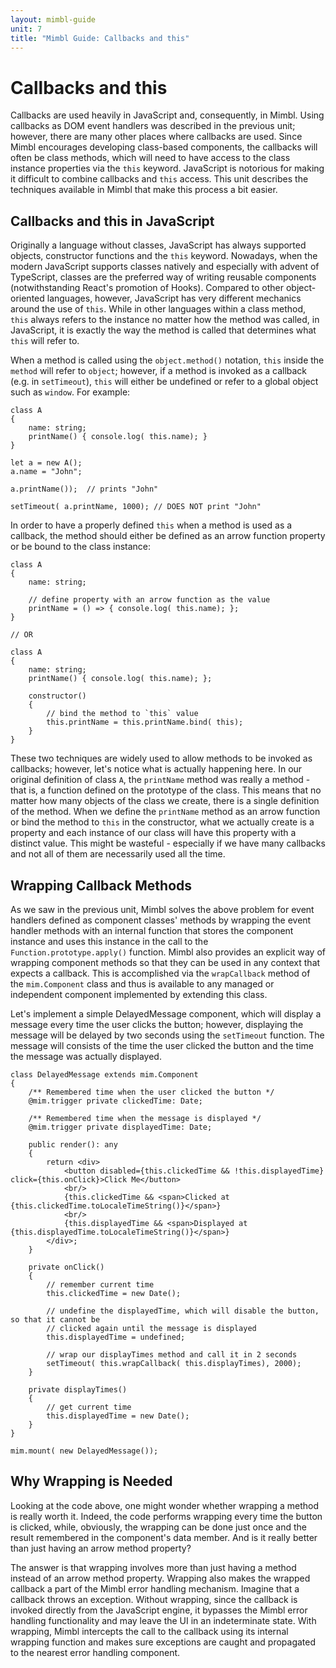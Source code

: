 ```yaml
---
layout: mimbl-guide
unit: 7
title: "Mimbl Guide: Callbacks and this"
---
```


# Callbacks and this
Callbacks are used heavily in JavaScript and, consequently, in Mimbl. Using callbacks as DOM event handlers was described in the previous unit; however, there are many other places where callbacks are used. Since Mimbl encourages developing class-based components, the callbacks will often be class methods, which will need to have access to the class instance properties via the `this` keyword. JavaScript is notorious for making it difficult to combine callbacks and `this` access. This unit describes the techniques available in Mimbl that make this process a bit easier.

## Callbacks and this in JavaScript
Originally a language without classes, JavaScript has always supported objects, constructor functions and the `this` keyword. Nowadays, when the modern JavaScript supports classes natively and especially with advent of TypeScript, classes are the preferred way of writing reusable components (notwithstanding React's promotion of Hooks). Compared to other object-oriented languages, however, JavaScript has very different mechanics around the use of `this`. While in other languages within a class method, `this` always refers to the instance no matter how the method was called, in JavaScript, it is exactly the way the method is called that determines what `this` will refer to.

When a method is called using the `object.method()` notation, `this` inside the `method` will refer to `object`; however, if a method is invoked as a callback (e.g. in `setTimeout`), `this` will either be undefined or refer to a global object such as `window`. For example:

```tsx
class A
{
    name: string;
    printName() { console.log( this.name); }
}

let a = new A();
a.name = "John";

a.printName());  // prints "John"

setTimeout( a.printName, 1000); // DOES NOT print "John"
```

In order to have a properly defined `this` when a method is used as a callback, the method should either be defined as an arrow function property or be bound to the class instance:

```tsx
class A
{
    name: string;

    // define property with an arrow function as the value
    printName = () => { console.log( this.name); };
}

// OR

class A
{
    name: string;
    printName() { console.log( this.name); };

    constructor()
    {
        // bind the method to `this` value
        this.printName = this.printName.bind( this);
    }
}

```

These two techniques are widely used to allow methods to be invoked as callbacks; however, let's notice what is actually happening here. In our original definition of class `A`, the `printName` method was really a method - that is, a function defined on the prototype of the class. This means that no matter how many objects of the class we create, there is a single definition of the method. When we define the `printName` method as an arrow function or bind the method to `this` in the constructor, what we actually create is a property and each instance of our class will have this property with a distinct value. This might be wasteful - especially if we have many callbacks and not all of them are necessarily used all the time.

## Wrapping Callback Methods
As we saw in the previous unit, Mimbl solves the above problem for event handlers defined as component classes' methods by wrapping the event handler methods with an internal function that stores the component instance and uses this instance in the call to the `Function.prototype.apply()` function. Mimbl also provides an explicit way of wrapping component methods so that they can be used in any context that expects a callback. This is accomplished via the `wrapCallback` method of the `mim.Component` class and thus is available to any managed or independent component implemented by extending this class.

Let's implement a simple DelayedMessage component, which will display a message every time the user clicks the button; however, displaying the message will be delayed by two seconds using the `setTimeout` function. The message will consists of the time the user clicked the button and the time the message was actually displayed.

```tsx
class DelayedMessage extends mim.Component
{
    /** Remembered time when the user clicked the button */
    @mim.trigger private clickedTime: Date;

    /** Remembered time when the message is displayed */
    @mim.trigger private displayedTime: Date;

    public render(): any
    {
        return <div>
            <button disabled={this.clickedTime && !this.displayedTime} click={this.onClick}>Click Me</button>
            <br/>
            {this.clickedTime && <span>Clicked at {this.clickedTime.toLocaleTimeString()}</span>}
            <br/>
            {this.displayedTime && <span>Displayed at {this.displayedTime.toLocaleTimeString()}</span>}
        </div>;
    }

    private onClick()
    {
        // remember current time
        this.clickedTime = new Date();

        // undefine the displayedTime, which will disable the button, so that it cannot be
        // clicked again until the message is displayed
        this.displayedTime = undefined;

        // wrap our displayTimes method and call it in 2 seconds
        setTimeout( this.wrapCallback( this.displayTimes), 2000);
    }

    private displayTimes()
    {
        // get current time
        this.displayedTime = new Date();
    }
}

mim.mount( new DelayedMessage());

```

## Why Wrapping is Needed
Looking at the code above, one might wonder whether wrapping a method is really worth it. Indeed, the code performs wrapping every time the button is clicked, while, obviously, the wrapping can be done just once and the result remembered in the component's data member. And is it really better than just having an arrow method property?

The answer is that wrapping involves more than just having a method instead of an arrow method property. Wrapping also makes the wrapped callback a part of the Mimbl error handling mechanism. Imagine that a callback throws an exception. Without wrapping, since the callback is invoked directly from the JavaScript engine, it bypasses the Mimbl error handling functionality and may leave the UI in an indeterminate state. With wrapping, Mimbl intercepts the call to the callback using its internal wrapping function and makes sure exceptions are caught and propagated to the nearest error handling component.


